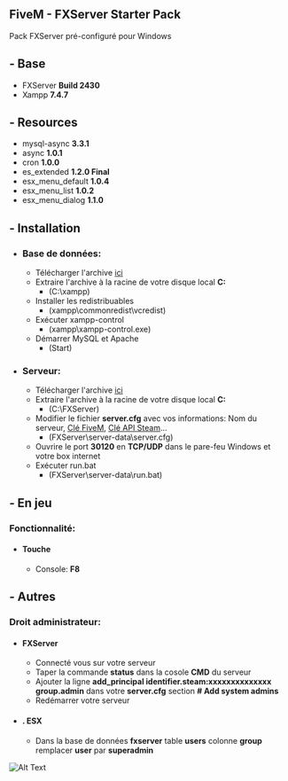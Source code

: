 ## FiveM - FXServer Starter Pack
Pack FXServer pré-configuré pour Windows

## - Base
* FXServer **Build 2430**
* Xampp **7.4.7**

## - Resources
* mysql-async **3.3.1**
* async **1.0.1**
* cron **1.0.0**
* es_extended **1.2.0 Final**
* esx_menu_default **1.0.4**
* esx_menu_list **1.0.2**
* esx_menu_dialog **1.1.0**

## - Installation
* ### Base de données:
  * Télécharger l'archive [ici](https://mega.nz/file/54FUyA6J#UNwKXX-RtIr_oUisaRWXtL5ztzpZA9QPGqfoPXsk4Rk)
  * Extraire l'archive à la racine de votre disque local **C:**
    * (C:\xampp)
  * Installer les redistribuables
    * (xampp\commonredist\vcredist\)
  * Exécuter xampp-control
    * (xampp\xampp-control.exe)
  * Démarrer MySQL et Apache
    * (Start)
  
* ### Serveur:
  * Télécharger l'archive [ici](https://github.com/IceWeedo/FiveM-FXServer-Starter-Pack/releases/latest)
  * Extraire l'archive à la racine de votre disque local **C:**
    * (C:\FXServer)
  * Modifier le fichier **server.cfg** avec vos informations: Nom du serveur, [Clé FiveM](https://keymaster.fivem.net), [Clé API Steam](https://steamcommunity.com/dev/apikey)...
    * (FXServer\server-data\server.cfg)
  * Ouvrire le port **30120** en **TCP/UDP** dans le pare-feu Windows et votre box internet
  * Exécuter run.bat
    * (FXServer\server-data\run.bat)

## - En jeu
### Fonctionnalité:
* #### Touche
  * Console: **F8**

## - Autres
### Droit administrateur:
* #### FXServer
  * Connecté vous sur votre serveur 
  * Taper la commande **status** dans la cosole **CMD** du serveur
  * Ajouter la ligne **add_principal identifier.steam:xxxxxxxxxxxxxx group.admin** dans votre **server.cfg** section **# Add system admins**
  * Redémarrer votre serveur

* #### . ESX
  * Dans la base de données **fxserver** table **users** colonne **group** remplacer **user** par **superadmin**

![Alt Text](https://i.ibb.co/r3R4RSf/admin.png)
